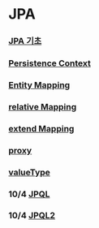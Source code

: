 # JPA
### [JPA 기초](https://github.com/kps990515/flab/tree/master/jpa/jpa_first)
### [Persistence Context](https://github.com/kps990515/flab/tree/master/jpa/persistence)
### [Entity Mapping](https://github.com/kps990515/flab/tree/master/jpa/entity_mapping)
### [relative Mapping](https://github.com/kps990515/flab/tree/master/jpa/relative_mapping)
### [extend Mapping](https://github.com/kps990515/flab/tree/master/jpa/extend_mapping)
### [proxy](https://github.com/kps990515/flab/tree/master/jpa/proxy)
### [valueType](https://github.com/kps990515/flab/tree/master/jpa/value_type)
### 10/4 [JPQL](https://github.com/kps990515/flab/tree/master/jpa/jpql)
### 10/4 [JPQL2](https://github.com/kps990515/flab/tree/master/jpa/jpq2)